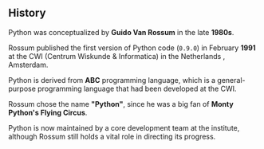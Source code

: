 ## History
Python was conceptualized by __Guido Van Rossum__ in the late __1980s__.

Rossum published the first version of Python code (`0.9.0`) in
February __1991__ at the CWI (Centrum Wiskunde & Informatica) in the
Netherlands , Amsterdam.

Python is derived from __ABC__ programming language, which is a
general-purpose programming language that had been developed at
the CWI.

Rossum chose the name __"Python"__, since he was a big fan of __Monty
Python's Flying Circus__.

Python is now maintained by a core development team at the
institute, although Rossum still holds a vital role in directing
its progress.
